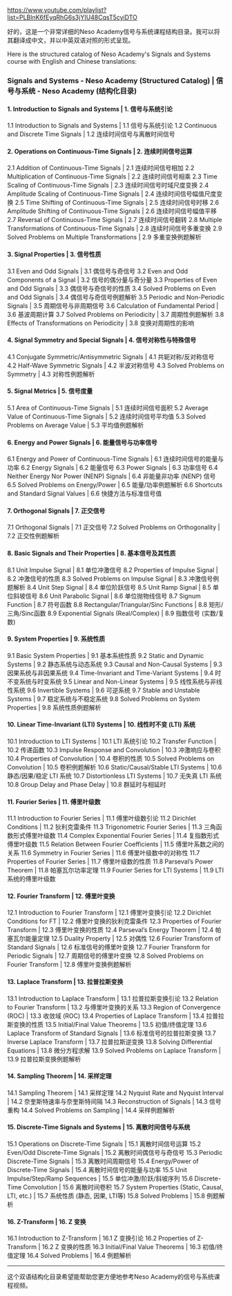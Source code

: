 https://www.youtube.com/playlist?list=PLBlnK6fEyqRhG6s3jYIU48CqsT5cyiDTO

好的，这是一个非常详细的Neso Academy信号与系统课程结构目录。我可以将其翻译成中文，并以中英双语对照的形式呈现。

Here is the structured catalog of Neso Academy's Signals and Systems course with English and Chinese translations:

### **Signals and Systems - Neso Academy (Structured Catalog) | 信号与系统 - Neso Academy (结构化目录)**

#### **1. Introduction to Signals and Systems | 1. 信号与系统引论**
1.1 Introduction to Signals and Systems | 1.1 信号与系统引论
1.2 Continuous and Discrete Time Signals | 1.2 连续时间信号与离散时间信号

#### **2. Operations on Continuous-Time Signals | 2. 连续时间信号运算**
2.1 Addition of Continuous-Time Signals | 2.1 连续时间信号相加
2.2 Multiplication of Continuous-Time Signals | 2.2 连续时间信号相乘
2.3 Time Scaling of Continuous-Time Signals | 2.3 连续时间信号时域尺度变换
2.4 Amplitude Scaling of Continuous-Time Signals | 2.4 连续时间信号幅值尺度变换
2.5 Time Shifting of Continuous-Time Signals | 2.5 连续时间信号时移
2.6 Amplitude Shifting of Continuous-Time Signals | 2.6 连续时间信号幅值平移
2.7 Reversal of Continuous-Time Signals | 2.7 连续时间信号翻转
2.8 Multiple Transformations of Continuous-Time Signals | 2.8 连续时间信号多重变换
2.9 Solved Problems on Multiple Transformations | 2.9 多重变换例题解析

#### **3. Signal Properties | 3. 信号性质**
3.1 Even and Odd Signals | 3.1 偶信号与奇信号
3.2 Even and Odd Components of a Signal | 3.2 信号的偶分量与奇分量
3.3 Properties of Even and Odd Signals | 3.3 偶信号与奇信号的性质
3.4 Solved Problems on Even and Odd Signals | 3.4 偶信号与奇信号例题解析
3.5 Periodic and Non-Periodic Signals | 3.5 周期信号与非周期信号
3.6 Calculation of Fundamental Period | 3.6 基波周期计算
3.7 Solved Problems on Periodicity | 3.7 周期性例题解析
3.8 Effects of Transformations on Periodicity | 3.8 变换对周期性的影响

#### **4. Signal Symmetry and Special Signals | 4. 信号对称性与特殊信号**
4.1 Conjugate Symmetric/Antisymmetric Signals | 4.1 共轭对称/反对称信号
4.2 Half-Wave Symmetric Signals | 4.2 半波对称信号
4.3 Solved Problems on Symmetry | 4.3 对称性例题解析

#### **5. Signal Metrics | 5. 信号度量**
5.1 Area of Continuous-Time Signals | 5.1 连续时间信号面积
5.2 Average Value of Continuous-Time Signals | 5.2 连续时间信号平均值
5.3 Solved Problems on Average Value | 5.3 平均值例题解析

#### **6. Energy and Power Signals | 6. 能量信号与功率信号**
6.1 Energy and Power of Continuous-Time Signals | 6.1 连续时间信号的能量与功率
6.2 Energy Signals | 6.2 能量信号
6.3 Power Signals | 6.3 功率信号
6.4 Neither Energy Nor Power (NENP) Signals | 6.4 非能量非功率 (NENP) 信号
6.5 Solved Problems on Energy/Power | 6.5 能量/功率例题解析
6.6 Shortcuts and Standard Signal Values | 6.6 快捷方法与标准信号值

#### **7. Orthogonal Signals | 7. 正交信号**
7.1 Orthogonal Signals | 7.1 正交信号
7.2 Solved Problems on Orthogonality | 7.2 正交性例题解析

#### **8. Basic Signals and Their Properties | 8. 基本信号及其性质**
8.1 Unit Impulse Signal | 8.1 单位冲激信号
8.2 Properties of Impulse Signal | 8.2 冲激信号的性质
8.3 Solved Problems on Impulse Signal | 8.3 冲激信号例题解析
8.4 Unit Step Signal | 8.4 单位阶跃信号
8.5 Unit Ramp Signal | 8.5 单位斜坡信号
8.6 Unit Parabolic Signal | 8.6 单位抛物线信号
8.7 Signum Function | 8.7 符号函数
8.8 Rectangular/Triangular/Sinc Functions | 8.8 矩形/三角/Sinc函数
8.9 Exponential Signals (Real/Complex) | 8.9 指数信号 (实数/复数)

#### **9. System Properties | 9. 系统性质**
9.1 Basic System Properties | 9.1 基本系统性质
9.2 Static and Dynamic Systems | 9.2 静态系统与动态系统
9.3 Causal and Non-Causal Systems | 9.3 因果系统与非因果系统
9.4 Time-Invariant and Time-Variant Systems | 9.4 时不变系统与时变系统
9.5 Linear and Non-Linear Systems | 9.5 线性系统与非线性系统
9.6 Invertible Systems | 9.6 可逆系统
9.7 Stable and Unstable Systems | 9.7 稳定系统与不稳定系统
9.8 Solved Problems on System Properties | 9.8 系统性质例题解析

#### **10. Linear Time-Invariant (LTI) Systems | 10. 线性时不变 (LTI) 系统**
10.1 Introduction to LTI Systems | 10.1 LTI 系统引论
10.2 Transfer Function | 10.2 传递函数
10.3 Impulse Response and Convolution | 10.3 冲激响应与卷积
10.4 Properties of Convolution | 10.4 卷积的性质
10.5 Solved Problems on Convolution | 10.5 卷积例题解析
10.6 Static/Causal/Stable LTI Systems | 10.6 静态/因果/稳定 LTI 系统
10.7 Distortionless LTI Systems | 10.7 无失真 LTI 系统
10.8 Group Delay and Phase Delay | 10.8 群延时与相延时

#### **11. Fourier Series | 11. 傅里叶级数**
11.1 Introduction to Fourier Series | 11.1 傅里叶级数引论
11.2 Dirichlet Conditions | 11.2 狄利克雷条件
11.3 Trigonometric Fourier Series | 11.3 三角函数形式傅里叶级数
11.4 Complex Exponential Fourier Series | 11.4 复指数形式傅里叶级数
11.5 Relation Between Fourier Coefficients | 11.5 傅里叶系数之间的关系
11.6 Symmetry in Fourier Series | 11.6 傅里叶级数中的对称性
11.7 Properties of Fourier Series | 11.7 傅里叶级数的性质
11.8 Parseval’s Power Theorem | 11.8 帕塞瓦尔功率定理
11.9 Fourier Series for LTI Systems | 11.9 LTI 系统的傅里叶级数

#### **12. Fourier Transform | 12. 傅里叶变换**
12.1 Introduction to Fourier Transform | 12.1 傅里叶变换引论
12.2 Dirichlet Conditions for FT | 12.2 傅里叶变换的狄利克雷条件
12.3 Properties of Fourier Transform | 12.3 傅里叶变换的性质
12.4 Parseval’s Energy Theorem | 12.4 帕塞瓦尔能量定理
12.5 Duality Property | 12.5 对偶性
12.6 Fourier Transform of Standard Signals | 12.6 标准信号的傅里叶变换
12.7 Fourier Transform for Periodic Signals | 12.7 周期信号的傅里叶变换
12.8 Solved Problems on Fourier Transform | 12.8 傅里叶变换例题解析

#### **13. Laplace Transform | 13. 拉普拉斯变换**
13.1 Introduction to Laplace Transform | 13.1 拉普拉斯变换引论
13.2 Relation to Fourier Transform | 13.2 与傅里叶变换的关系
13.3 Region of Convergence (ROC) | 13.3 收敛域 (ROC)
13.4 Properties of Laplace Transform | 13.4 拉普拉斯变换的性质
13.5 Initial/Final Value Theorems | 13.5 初值/终值定理
13.6 Laplace Transform of Standard Signals | 13.6 标准信号的拉普拉斯变换
13.7 Inverse Laplace Transform | 13.7 拉普拉斯逆变换
13.8 Solving Differential Equations | 13.8 微分方程求解
13.9 Solved Problems on Laplace Transform | 13.9 拉普拉斯变换例题解析

#### **14. Sampling Theorem | 14. 采样定理**
14.1 Sampling Theorem | 14.1 采样定理
14.2 Nyquist Rate and Nyquist Interval | 14.2 奈奎斯特速率与奈奎斯特间隔
14.3 Reconstruction of Signals | 14.3 信号重构
14.4 Solved Problems on Sampling | 14.4 采样例题解析

#### **15. Discrete-Time Signals and Systems | 15. 离散时间信号与系统**
15.1 Operations on Discrete-Time Signals | 15.1 离散时间信号运算
15.2 Even/Odd Discrete-Time Signals | 15.2 离散时间偶信号与奇信号
15.3 Periodic Discrete-Time Signals | 15.3 离散时间周期信号
15.4 Energy/Power of Discrete-Time Signals | 15.4 离散时间信号的能量与功率
15.5 Unit Impulse/Step/Ramp Sequences | 15.5 单位冲激/阶跃/斜坡序列
15.6 Discrete-Time Convolution | 15.6 离散时间卷积
15.7 System Properties (Static, Causal, LTI, etc.) | 15.7 系统性质 (静态, 因果, LTI等)
15.8 Solved Problems | 15.8 例题解析

#### **16. Z-Transform | 16. Z 变换**
16.1 Introduction to Z-Transform | 16.1 Z 变换引论
16.2 Properties of Z-Transform | 16.2 Z 变换的性质
16.3 Initial/Final Value Theorems | 16.3 初值/终值定理
16.4 Solved Problems | 16.4 例题解析

---

这个双语结构化目录希望能帮助您更方便地参考Neso Academy的信号与系统课程视频。
